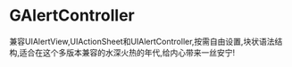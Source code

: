 # GAlertController
兼容UIAlertView,UIActionSheet和UIAlertController,按需自由设置,块状语法结构,适合在这个多版本兼容的水深火热的年代,给内心带来一丝安宁!
